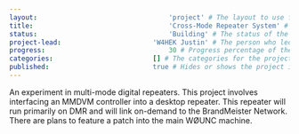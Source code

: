 ```yaml
---
layout:									'project' # The layout to use for the project page. This should never be changed.
title:									'Cross-Mode Repeater System' # The name of the project.
status:									'Building' # The status of the project. Values: 'Designing', 'Building', 'Testing', 'On-Hold', 'Cancelled', or Complete.
project-lead:						'W4HEK Justin' # The person who led the project.
progress:								30 # Progress percentage of the project.
categories:							[] # The categories for the project.
published:							true # Hides or shows the project in feeds.
---
```



An experiment in multi-mode digital repeaters. This project involves interfacing an MMDVM controller into a desktop repeater. This repeater will run primarily on DMR and will link on-demand to the BrandMeister Network. There are plans to feature a patch into the main WØUNC machine.
